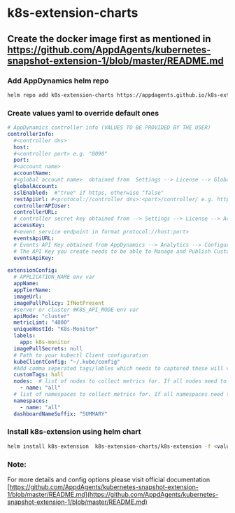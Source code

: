 
# k8s-extension-charts
## Create the docker image first as mentioned in https://github.com/AppdAgents/kubernetes-snapshot-extension-1/blob/master/README.md
### Add AppDynamics helm repo
```bash
helm repo add k8s-extension-charts https://appdagents.github.io/k8s-extension-charts/
```
### Create values yaml to override default ones
```yaml
# AppDynamics controller info (VALUES TO BE PROVIDED BY THE USER)
controllerInfo:
  #<controller dns>
  host:
  #<controller port> e.g. "8090"
  port:
  #<account name>
  accountName:
  #<global account name>  obtained from  Settings --> License --> Global Account Name
  globalAccount:
  sslEnabled:  #"true" if https, otherwise "false"
  restApiUrl: #<protocol://controller dns>:<port>/controller/ e.g. https://myappd.com:8090/controller/
  controllerAPIUser:
  controllerURL:
  # controller secret key obtained from --> Settings --> License --> Access key
  accessKey:
  #<event service endpoint in format protocol://host:port>
  eventsApiURL:
  # Events API Key obtained from AppDynamics --> Analytics --> Configuration API Keys --> Add
  # The API Key you create needs to be able to Manage and Publish Custom Analytics Events
  eventsApiKey:

extensionConfig:
  # APPLICATION_NAME env var
  appName:
  appTierName:
  imageUrl: 
  imagePullPolicy: IfNotPresent
  #server or cluster #K8S_API_MODE env var
  apiMode: "cluster"
  metricLimt: "4000"
  uniqueHostId: "K8s-Monitor"
  labels:
    app: k8s-monitor
  imagePullSecrets: null
  # Path to your kubectl Client configuration
  kubeClientConfig: "~/.kube/config"
  #Add comma seperated tags/lables which needs to captured these will captured from resource metadata
  customTags: hall
  nodes:  # list of nodes to collect metrics for. If all nodes need to be monitored, set name to "all"
    - name: "all"
  # list of namespaces to collect metrics for. If all namespaces need to be monitored, set name to "all"
  namespaces:
    - name: "all"
  dashboardNameSuffix: "SUMMARY"
```
### Install k8s-extension using helm chart
```bash
helm install k8s-extension  k8s-extension-charts/k8s-extension -f <values-file>.yaml --namespace <namespace>
```
### Note:
For more details and config options please visit official documentation
[https://github.com/AppdAgents/kubernetes-snapshot-extension-1/blob/master/README.md](https://github.com/AppdAgents/kubernetes-snapshot-extension-1/blob/master/README.md)
